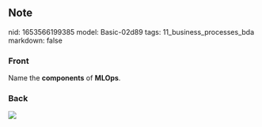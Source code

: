 ## Note
nid: 1653566199385
model: Basic-02d89
tags: 11_business_processes_bda
markdown: false

### Front
Name the <b>components</b> of <b>MLOps</b>.

### Back
<img src="paste-577f52951d26f68cdec8c38475b8ef9d9e002cc9.jpg">
